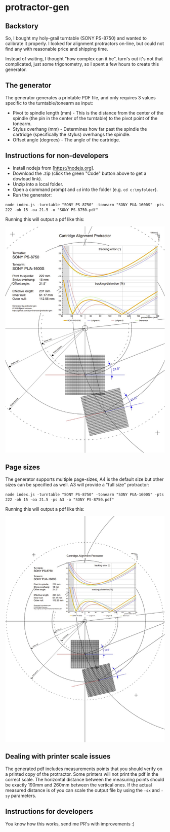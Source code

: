 # protractor-gen

## Backstory

So, I bought my holy-grail turntable (SONY PS-8750) and wanted to calibrate it properly. I looked for alignment protractors on-line, but could not find any with reasonable price and shipping time.

Instead of waiting, I thought "how complex can it be", turn's out it's not that complicated, just some trigonometry, so I spent a few hours to create this generator.


## The generator

The generator generates a printable PDF file, and only requires 3 values specific to the turntable/tonearm as input:

- Pivot to spindle length (mm) - This is the distance from the center of the spindle (the pin in the center of the turntable) to the pivot point of the tonearm.
- Stylus overhang (mm) - Determines how far past the spindle the cartridge (specifically the stylus) overhangs the spindle.
- Offset angle (degrees) - The angle of the cartridge.


## Instructions for non-developers

- Install nodejs from [https://nodejs.org].
- Download the .zip (click the green "Code" button above to get a dowload link).
- Unzip into a local folder.
- Open a command prompt and `cd` into the folder (e.g. `cd c:\myfolder`).
- Run the generator:

```
node index.js -turntable "SONY PS-8750" -tonearm "SONY PUA-1600S" -pts 222 -oh 15 -oa 21.5 -o "SONY PS-8750.pdf"
```

Running this will output a pdf like this:

![](example-A4.jpg?raw=true)


## Page sizes

The generator supports multiple page-sizes, A4 is the default size but other sizes can be specified as well. A3 will provide a "full size" protractor:

```
node index.js -turntable "SONY PS-8750" -tonearm "SONY PUA-1600S" -pts 222 -oh 15 -oa 21.5 -ps A3 -o "SONY PS-8750.pdf"
```

Running this will output a pdf like this:

![](example-A3.jpg?raw=true)


## Dealing with printer scale issues

The generated pdf includes measurements points that you should verify on a printed copy of the protractor. Some printers will not print the pdf in the correct scale. The horizontal distance between the measuring points should be exactly 190mm and 260mm between the vertical ones. If the actual measured distance is of you can scale the output file by using the `-sx` and `-sy` parameters.

## Instructions for developers

You know how this works, send me PR's with improvements :)
